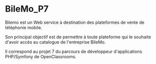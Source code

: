 # BileMo_P7

Bilemo est un Web service à destination des plateformes de vente de téléphonie mobile.

Son principal objectif est de permettre à toute plateforme qui le souhaite d'avoir accès au catalogue de l'entreprise BileMo.

Il correspond au projet 7 du parcours de développeur d'applications PHP/Symfony de OpenClassrooms.